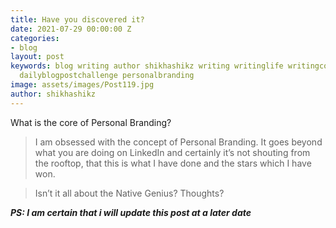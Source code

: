 ```yaml
---
title: Have you discovered it?
date: 2021-07-29 00:00:00 Z
categories:
- blog
layout: post
keywords: blog writing author shikhashikz writing writinglife writingcommunity dailyblogpost
  dailyblogpostchallenge personalbranding
image: assets/images/Post119.jpg
author: shikhashikz
---
```


What is the core of Personal Branding?

>I am obsessed with the concept of Personal Branding. It goes beyond what you are doing on LinkedIn and certainly it’s not shouting from the rooftop, that this is what I have done and the stars which I have won.

>Isn’t it all about the Native Genius? Thoughts? 

***PS: I am certain that i will update this post at a later date***
